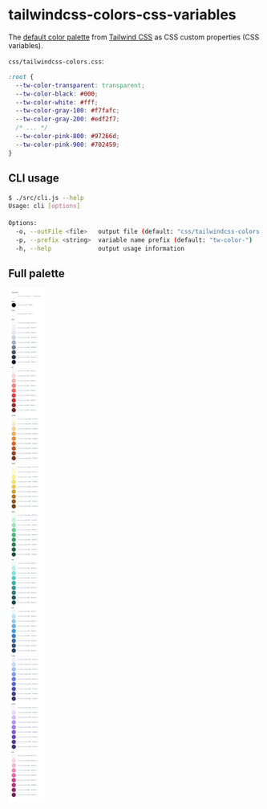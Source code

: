 # tailwindcss-colors-css-variables

The [default color palette](https://tailwindcss.com/docs/customizing-colors#default-color-palette)
from [Tailwind CSS](https://github.com/tailwindcss/tailwindcss)
as CSS custom properties (CSS variables).

`css/tailwindcss-colors.css`:

```css
:root {
  --tw-color-transparent: transparent;
  --tw-color-black: #000;
  --tw-color-white: #fff;
  --tw-color-gray-100: #f7fafc;
  --tw-color-gray-200: #edf2f7;
  /* ... */
  --tw-color-pink-800: #97266d;
  --tw-color-pink-900: #702459;
}
```

## CLI usage

```bash
$ ./src/cli.js --help
Usage: cli [options]

Options:
  -o, --outFile <file>   output file (default: "css/tailwindcss-colors.css")
  -p, --prefix <string>  variable name prefix (default: "tw-color-")
  -h, --help             output usage information
```

## Full palette

![Color palette](colors.png)
